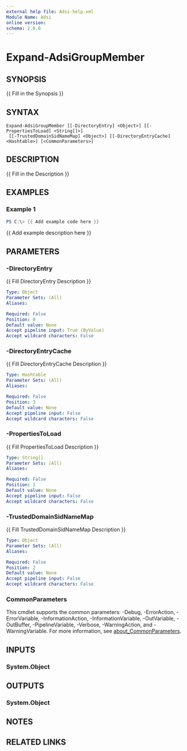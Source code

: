 ```yaml
---
external help file: Adsi-help.xml
Module Name: Adsi
online version:
schema: 2.0.0
---
```


# Expand-AdsiGroupMember

## SYNOPSIS
{{ Fill in the Synopsis }}

## SYNTAX

```
Expand-AdsiGroupMember [[-DirectoryEntry] <Object>] [[-PropertiesToLoad] <String[]>]
 [[-TrustedDomainSidNameMap] <Object>] [[-DirectoryEntryCache] <Hashtable>] [<CommonParameters>]
```

## DESCRIPTION
{{ Fill in the Description }}

## EXAMPLES

### Example 1
```powershell
PS C:\> {{ Add example code here }}
```

{{ Add example description here }}

## PARAMETERS

### -DirectoryEntry
{{ Fill DirectoryEntry Description }}

```yaml
Type: Object
Parameter Sets: (All)
Aliases:

Required: False
Position: 0
Default value: None
Accept pipeline input: True (ByValue)
Accept wildcard characters: False
```

### -DirectoryEntryCache
{{ Fill DirectoryEntryCache Description }}

```yaml
Type: Hashtable
Parameter Sets: (All)
Aliases:

Required: False
Position: 3
Default value: None
Accept pipeline input: False
Accept wildcard characters: False
```

### -PropertiesToLoad
{{ Fill PropertiesToLoad Description }}

```yaml
Type: String[]
Parameter Sets: (All)
Aliases:

Required: False
Position: 1
Default value: None
Accept pipeline input: False
Accept wildcard characters: False
```

### -TrustedDomainSidNameMap
{{ Fill TrustedDomainSidNameMap Description }}

```yaml
Type: Object
Parameter Sets: (All)
Aliases:

Required: False
Position: 2
Default value: None
Accept pipeline input: False
Accept wildcard characters: False
```

### CommonParameters
This cmdlet supports the common parameters: -Debug, -ErrorAction, -ErrorVariable, -InformationAction, -InformationVariable, -OutVariable, -OutBuffer, -PipelineVariable, -Verbose, -WarningAction, and -WarningVariable. For more information, see [about_CommonParameters](http://go.microsoft.com/fwlink/?LinkID=113216).

## INPUTS

### System.Object

## OUTPUTS

### System.Object
## NOTES

## RELATED LINKS
